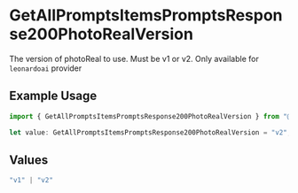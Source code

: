 # GetAllPromptsItemsPromptsResponse200PhotoRealVersion

The version of photoReal to use. Must be v1 or v2. Only available for `leonardoai` provider

## Example Usage

```typescript
import { GetAllPromptsItemsPromptsResponse200PhotoRealVersion } from "@orq-ai/node/models/operations";

let value: GetAllPromptsItemsPromptsResponse200PhotoRealVersion = "v2";
```

## Values

```typescript
"v1" | "v2"
```